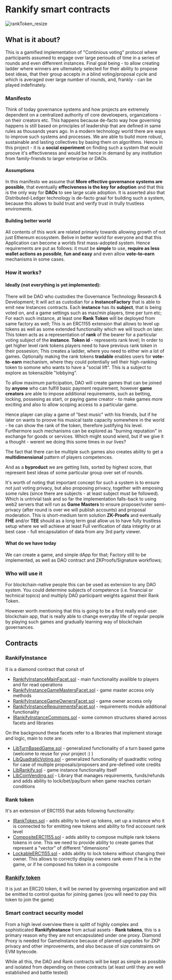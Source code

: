 # Rankify smart contracts
![rankToken_resize](https://github.com/rankify-it/contracts/assets/61459744/82d4496e-7e46-47ee-8f2f-2fca6d3c30b8)


## What is it about? 

This is a gamified implementation of "Continious voting" protocol where participants assumed to engage over large periouds of time in a series of rounds and even diffenrent instances. Final goal being - to allow creating ladder where winners are ultemately selected for their ability to propose best ideas, that their group accepts in a blind voting/proposal cycle and which is averaged over large number of rounds, and, frankly - can be played indefinately. 

### Manifesto

Think of today governance systems and how projects are extremely dependent on a centralized authority of core develoepers, organizations - on their creators etc. This happens because de-facto way how governing happens is still based on principles of leadership that are defined in same rules as thousands years ago. 
In a modern technology world there are ways to improve such systems and processes. We are able to build more robust, sustainable and lasting collectives by basing them on algorithms. Hence in this project - it is a **social experiment** on finding such a system that would proove it's effectiveness and would be hence in demand by any institution from family-friends to larger enterprise or DAOs. 

#### Assumptions 
In this manifesto we assume that **More effective governance systems are possible**, that eventually **effeciveness is the key for adoption** and that this is the only way for **DAOs** to see large scale adoption. It is asserted also that Distributed-Ledger technology is de-facto graal for building such a system, because this allows to build trust and verify trust in trully trustless enviroments. 

#### Building better world 
All contents of this work are related primarly towards allowing growth of not just Ethereum ecosystem. Belive in better world for everyone and that this Application can become a worlds first mass-adopted system. Hence requirements are put as follows: it must be **simple** to use, **require as less wallet actions as possible**, **fun and easy** and even allow **vote-to-earn** mechanisms in some cases. 

### How it works? 

#### Ideally (not everything is yet implemented):
There will be DAO who custodies the Governance Technology Research & Development; It will act as custodian for a **InstanceFactory** that is able to emit new Instances contracts. Each **instance** has its **subject**, that is being voted on, and a game settings such as max/min players, time per turn etc; 
For each such instance, at least one **Rank Token** will be deployed from same factory as well; This is an ERC1155 extension that allows to level up tokens as well as some extended functionality which we will touch on later. This token acts as a representation of **rank** of the bearer for a particular voting subject of the **instance**. **Token id** - represents rank level; In order to get higher level rank tokens players need to have previous rank token in their possesion; This creates a ladder, where you need to either win a lot of games. Optionally making the rank tokens **tradable** enables users for **vote-to-earn** mechanism, where they could potentially sell their high-ranking token to somone who wants to have a "social lift". This is a subject to explore as tokenazible "lobbying". 

To allow maximum participation, DAO will create games that can be joined by **anyone** who can fulfill basic payment requirement, however **game creators** are able to impose additional requirements, such as betting, locking, possesing as start, or paying game creator - to make games more exciting and also to allow scoping access to a particular game. 

Hence player can play a game of "best music" with his friends, but if he later on wants to proove his musical taste capacity somewhere in the world - he can show the rank of the token, therefore justifying his level. Furthermore such mechanisms can be explored as "burning reputation" in exchange for goods or services. Which might sound wierd, but if we give it a thought - werent we doing this some times in our lives? 

The fact that there can be multiple such games also creates ability to get a **multidimensional** pattern of players competences. 

And as a **byproduct** we are getting lists, sorted by highest score, that represent best ideas of some particular group over set of rounds. 

It's worth of noting that important concept for such a system is to ensure not just voting privacy, but also proposing privacy, together with emposing some rules (since there are subjects - at least subject must be followed). Which is untrivial task and so far the implementation falls-back to using web2 servers that will run as **Game Masters**  to ensure proposer/voter semi-privacy (after round is over we will publish accounts) and proposal moderation. This is short-medium term solution
**ZK-Proofs** and eventually **FHE** and/or **TEE** should as a long term goal allow us to have fully trustless setup where we will achieve at least Full verification of data integrity or at best case - full encapsulation of data from any 3rd party viewer. 

#### What do we have today 
We can create a game, and simple dApp for that; Factory still to be implemented, as well as DAO contract and ZKProofs/Signature workflows; 


### Who will use it 
For blockchain-native people this can be used as extension to any DAO system. You could determine subjects of competence (i.e. financial or technical topics) and multiply DAO participant weights against their Rank Token. 

However worth mentioning that this is going to be a first really end-user blockchain app, that is really able to change everyday life of regular people by playing such games and gradually learning way of blockchain governances. 

## Contracts

### RankifyInstance
It is a diamond contract that consit of 
- [RankifyInstanceMainFacet.sol](./src/facets/RankifyInstanceMainFacet.sol) - main functionality availible to players and for read operations
- [RankifyInstanceGameMastersFacet.sol](./src/facets/RankifyInstanceGameMastersFacet.sol) - game master access only methods
- [RankifyInstanceGameOwnersFacet.sol](./src/facets/RankifyInstanceGameOwnersFacet.sol) - game owner access only
- [RankifyInstanceRequirementsFacet.sol](./src/facets/RankifyInstanceRequirementsFacet.sol) - requirements module additional functionality 
- [IRankifyInstanceCommons.sol](./src/interfaces/IRankifyInstanceCommons.sol) - some common structures shared across facets and libraries

On the background these facets refer to a libraries that implement storage and logic, main to note are:
- [LibTurnBasedGame.sol](./src/libraries/LibTurnBasedGame.sol) - generalized functionality of a turn based game (welcome to reuse for your project :) )
- [LibQuadraticVoting.sol](./src/libraries/LibQuadraticVoting.sol) - generalized functionality of quadradtic voting for case of multiple proposals/proposers and pre-defined vote credits
- [LibRankify.sol](./src/libraries/LibRankify.sol) - game instance functionality itself
- [LibCoinVending.sol](./src/libraries/LibCoinVending.sol) - Library that manages requirements, funds/refunds and adds ability to lock/bet/pay/burn when game reaches certain conditions

### Rank token 
It's an extension of ERC1155 that adds following functionality: 
- [IRankToken.sol](./src/interfaces/IRankToken.sol) - adds ability to level up tokens, set up a instance who it is connected to for emitting new tokens and ability to find accoount rank level
- [CompositeERC1155.sol](./src/abstracts/CompositeERC1155.sol) - adds ability to compose multiple rank tokens tokens in one. This we need to provide ability to create games that represent a "vector" of different "dimensions"
- [LockableERC1155.sol](./src/abstracts/LockableERC1155.sol) - adds ability to lock tokens without changing their owner. This allows to correctly display owners rank even if he is in the game, or if he composed his token in a composite

### [Rankify token ](./src/tokens/rankify.sol) 
It is just an ERC20 token, it will be owned by governing organization and will be emitted to control quotas for joining games (you will need to pay this token to join the game) 


### Smart contract security model 

From a high level overview there is splitt of highly complex and sophisticated **RankifyInstance** from actual assets - **Rank tokens**, this is a primary reason why they are not encapsulated under one proxy. Diamond Proxy is needed for GameInstance because of planned upgrades for ZKP privacy and other improvements, and also because of size constraints on EVM bytecode.

While all this, the DAO and Rank contracts will be kept as simple as possible and isolated from depending on these contracts (at least until they are well established and battle tested) 







